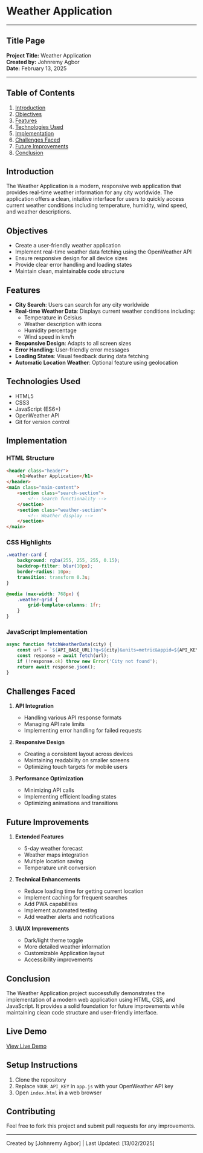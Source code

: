 # Weather Application

---
## Title Page

**Project Title:** Weather Application  
**Created by:** Johnremy Agbor  
**Date:** February 13, 2025

---

<!-- # Weather Application -->

## Table of Contents
1. [Introduction](#introduction)
2. [Objectives](#objectives)
3. [Features](#features)
4. [Technologies Used](#technologies-used)
5. [Implementation](#implementation)
6. [Challenges Faced](#challenges-faced)
7. [Future Improvements](#future-improvements)
8. [Conclusion](#conclusion)

## Introduction
The Weather Application is a modern, responsive web application that provides real-time weather information for any city worldwide. The application offers a clean, intuitive interface for users to quickly access current weather conditions including temperature, humidity, wind speed, and weather descriptions.

## Objectives
- Create a user-friendly weather application
- Implement real-time weather data fetching using the OpenWeather API
- Ensure responsive design for all device sizes
- Provide clear error handling and loading states
- Maintain clean, maintainable code structure

## Features
- **City Search**: Users can search for any city worldwide
- **Real-time Weather Data**: Displays current weather conditions including:
  - Temperature in Celsius
  - Weather description with icons
  - Humidity percentage
  - Wind speed in km/h
- **Responsive Design**: Adapts to all screen sizes
- **Error Handling**: User-friendly error messages
- **Loading States**: Visual feedback during data fetching
- **Automatic Location Weather**: Optional feature using geolocation

## Technologies Used
- HTML5
- CSS3
- JavaScript (ES6+)
- OpenWeather API
- Git for version control

## Implementation

### HTML Structure
```html
<header class="header">
    <h1>Weather Application</h1>
</header>
<main class="main-content">
    <section class="search-section">
        <!-- Search functionality -->
    </section>
    <section class="weather-section">
        <!-- Weather display -->
    </section>
</main>
```

### CSS Highlights
```css
.weather-card {
    background: rgba(255, 255, 255, 0.15);
    backdrop-filter: blur(10px);
    border-radius: 10px;
    transition: transform 0.3s;
}

@media (max-width: 768px) {
    .weather-grid {
        grid-template-columns: 1fr;
    }
}
```

### JavaScript Implementation
```javascript
async function fetchWeatherData(city) {
    const url = `${API_BASE_URL}?q=${city}&units=metric&appid=${API_KEY}`;
    const response = await fetch(url);
    if (!response.ok) throw new Error('City not found');
    return await response.json();
}
```

## Challenges Faced
1. **API Integration**
   - Handling various API response formats
   - Managing API rate limits
   - Implementing error handling for failed requests

2. **Responsive Design**
   - Creating a consistent layout across devices
   - Maintaining readability on smaller screens
   - Optimizing touch targets for mobile users

3. **Performance Optimization**
   - Minimizing API calls
   - Implementing efficient loading states
   - Optimizing animations and transitions

## Future Improvements
1. **Extended Features**
   - 5-day weather forecast
   - Weather maps integration
   - Multiple location saving
   - Temperature unit conversion

2. **Technical Enhancements**
   - Reduce loading time for getting current location
   - Implement caching for frequent searches
   - Add PWA capabilities
   - Implement automated testing
   - Add weather alerts and notifications

3. **UI/UX Improvements**
   - Dark/light theme toggle
   - More detailed weather information
   - Customizable Application layout
   - Accessibility improvements

## Conclusion
The Weather Application project successfully demonstrates the implementation of a modern web application using HTML, CSS, and JavaScript. It provides a solid foundation for future improvements while maintaining clean code structure and user-friendly interface.

## Live Demo
[View Live Demo](https://your-deployment-url.com)

## Setup Instructions
1. Clone the repository
2. Replace `YOUR_API_KEY` in `app.js` with your OpenWeather API key
3. Open `index.html` in a web browser

## Contributing
Feel free to fork this project and submit pull requests for any improvements.

---
Created by [Johnremy Agbor] | Last Updated: [13/02/2025]